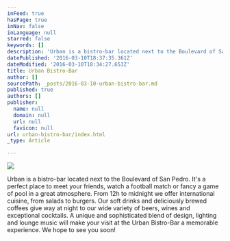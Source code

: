 ```yaml
---
inFeed: true
hasPage: true
inNav: false
inLanguage: null
starred: false
keywords: []
description: 'Urban is a bistro-bar located next to the Boulevard of San Pedro. It’s a perfect place to meet your friends, watch a football match or fancy a game of pool in a great atmosphere. From 12h to midnight we offer international cuisine, from salads to burgers. Our soft drinks and deliciously brewed coffees give way at night to our wide variety of beers, wines and exceptional cocktails. A unique and sophisticated blend of design, lighting and lounge music will make your visit at the Urban Bistro-Bar a memorable experience. We hope to see you soon!'
datePublished: '2016-03-10T18:37:35.361Z'
dateModified: '2016-03-10T18:34:27.653Z'
title: Urban Bistro-Bar
author: []
sourcePath: _posts/2016-03-10-urban-bistro-bar.md
published: true
authors: []
publisher:
  name: null
  domain: null
  url: null
  favicon: null
url: urban-bistro-bar/index.html
_type: Article

---
```

![](https://the-grid-user-content.s3-us-west-2.amazonaws.com/344bcd0f-24c4-4df4-b7f3-579ef4e2bf40.jpg)

Urban is a bistro-bar located next to the Boulevard of San Pedro. It's a perfect place to meet your friends, watch a football match or fancy a game of pool in a great atmosphere. From 12h to midnight we offer international cuisine, from salads to burgers. Our soft drinks and deliciously brewed coffees give way at night to our wide variety of beers, wines and exceptional cocktails. A unique and sophisticated blend of design, lighting and lounge music will make your visit at the Urban Bistro-Bar a memorable experience. We hope to see you soon!